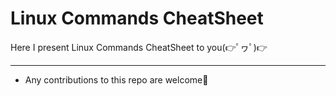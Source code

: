 # Linux Commands CheatSheet

Here I present Linux Commands CheatSheet to you(👉ﾟヮﾟ)👉

---


- Any contributions to this repo are welcome🐧


